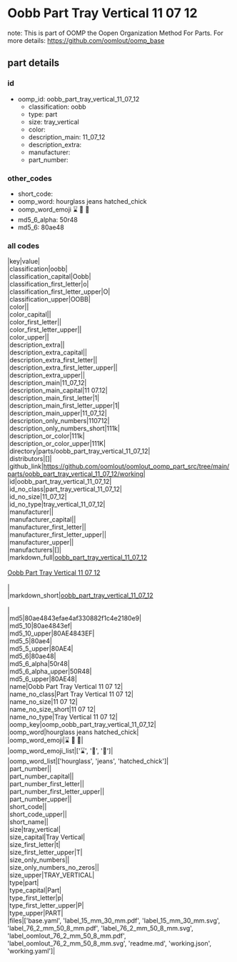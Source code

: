 # Oobb Part Tray Vertical 11 07 12  

note: This is part of OOMP the Oopen Organization Method For Parts. For more details: https://github.com/oomlout/oomp_base

##  part details





### id
* oomp_id: oobb_part_tray_vertical_11_07_12
  * classification: oobb
  * type: part
  * size: tray_vertical
  * color: 
  * description_main: 11_07_12
  * description_extra: 
  * manufacturer: 
  * part_number: 

### other_codes
* short_code: 
* oomp_word: hourglass jeans hatched_chick
* oomp_word_emoji :hourglass: :jeans: :hatched_chick:
* md5_6_alpha: 50r48
* md5_6: 80ae48

### all codes 
|key|value|  
|classification|oobb|  
|classification_capital|Oobb|  
|classification_first_letter|o|  
|classification_first_letter_upper|O|  
|classification_upper|OOBB|  
|color||  
|color_capital||  
|color_first_letter||  
|color_first_letter_upper||  
|color_upper||  
|description_extra||  
|description_extra_capital||  
|description_extra_first_letter||  
|description_extra_first_letter_upper||  
|description_extra_upper||  
|description_main|11_07_12|  
|description_main_capital|11 07.12|  
|description_main_first_letter|1|  
|description_main_first_letter_upper|1|  
|description_main_upper|11_07_12|  
|description_only_numbers|110712|  
|description_only_numbers_short|111k|  
|description_or_color|111k|  
|description_or_color_upper|111K|  
|directory|parts/oobb_part_tray_vertical_11_07_12|  
|distributors|[]|  
|github_link|https://github.com/oomlout/oomlout_oomp_part_src/tree/main/parts/oobb_part_tray_vertical_11_07_12/working|  
|id|oobb_part_tray_vertical_11_07_12|  
|id_no_class|part_tray_vertical_11_07_12|  
|id_no_size|11_07_12|  
|id_no_type|tray_vertical_11_07_12|  
|manufacturer||  
|manufacturer_capital||  
|manufacturer_first_letter||  
|manufacturer_first_letter_upper||  
|manufacturer_upper||  
|manufacturers|[]|  
|markdown_full|[oobb_part_tray_vertical_11_07_12](https://github.com/oomlout/oomlout_oomp_part_src/tree/main/parts/oobb_part_tray_vertical_11_07_12/working)<br>[](https://github.com/oomlout/oomlout_oomp_part_src/tree/main/parts/oobb_part_tray_vertical_11_07_12/working)<br>[Oobb Part Tray Vertical 11 07 12](https://github.com/oomlout/oomlout_oomp_part_src/tree/main/parts/oobb_part_tray_vertical_11_07_12/working)<br><br>|  
|markdown_short|[oobb_part_tray_vertical_11_07_12](https://github.com/oomlout/oomlout_oomp_part_src/tree/main/parts/oobb_part_tray_vertical_11_07_12/working)<br><br>|  
|md5|80ae4843efae4af330882f1c4e2180e9|  
|md5_10|80ae4843ef|  
|md5_10_upper|80AE4843EF|  
|md5_5|80ae4|  
|md5_5_upper|80AE4|  
|md5_6|80ae48|  
|md5_6_alpha|50r48|  
|md5_6_alpha_upper|50R48|  
|md5_6_upper|80AE48|  
|name|Oobb Part Tray Vertical 11 07 12|  
|name_no_class|Part Tray Vertical 11 07 12|  
|name_no_size|11 07 12|  
|name_no_size_short|11 07 12|  
|name_no_type|Tray Vertical 11 07 12|  
|oomp_key|oomp_oobb_part_tray_vertical_11_07_12|  
|oomp_word|hourglass jeans hatched_chick|  
|oomp_word_emoji|:hourglass: :jeans: :hatched_chick:|  
|oomp_word_emoji_list|[':hourglass:', ':jeans:', ':hatched_chick:']|  
|oomp_word_list|['hourglass', 'jeans', 'hatched_chick']|  
|part_number||  
|part_number_capital||  
|part_number_first_letter||  
|part_number_first_letter_upper||  
|part_number_upper||  
|short_code||  
|short_code_upper||  
|short_name||  
|size|tray_vertical|  
|size_capital|Tray Vertical|  
|size_first_letter|t|  
|size_first_letter_upper|T|  
|size_only_numbers||  
|size_only_numbers_no_zeros||  
|size_upper|TRAY_VERTICAL|  
|type|part|  
|type_capital|Part|  
|type_first_letter|p|  
|type_first_letter_upper|P|  
|type_upper|PART|  
|files|['base.yaml', 'label_15_mm_30_mm.pdf', 'label_15_mm_30_mm.svg', 'label_76_2_mm_50_8_mm.pdf', 'label_76_2_mm_50_8_mm.svg', 'label_oomlout_76_2_mm_50_8_mm.pdf', 'label_oomlout_76_2_mm_50_8_mm.svg', 'readme.md', 'working.json', 'working.yaml']|  
